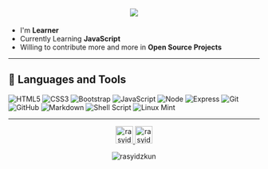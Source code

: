 <h1 align="center">
  <a href="https://git.io/typing-svg">
    <img src="https://readme-typing-svg.herokuapp.com/?lines=Hello,+World!+👋;I+am+Rasyidzkun;Nice+to+meet+you!&center=true&size=30">
  </a>
</h1>

- I'm **Learner** 
- Currently Learning **JavaScript**  
- Willing to contribute more and more in **Open Source Projects**
<hr>

## 🔨 Languages and Tools  
![HTML5](https://img.shields.io/badge/-HTML5-E34F26?style=flat-square&logo=html5&logoColor=white)
![CSS3](https://img.shields.io/badge/-CSS3-1572B6?style=flat-square&logo=css3)
![Bootstrap](https://img.shields.io/badge/-Bootstrap-563D7C?style=flat-square&logo=bootstrap)
![JavaScript](https://img.shields.io/badge/-JavaScript-black?style=flat-square&logo=javascript)
![Node](https://img.shields.io/badge/Node.js-43853D?style=flat-square&logo=node.js&logoColor=white)
![Express](https://img.shields.io/badge/Express.js-404D59?style=flat-square)
![Git](https://img.shields.io/badge/-Git-black?style=flat-square&logo=git)
![GitHub](https://img.shields.io/badge/-GitHub-181717?style=flat-square&logo=github)
![Markdown](https://img.shields.io/badge/Markdown-000000?style=flat-square&logo=markdown&logoColor=white)
![Shell Script](https://img.shields.io/badge/Shell_Script-121011?style=flat-square&logo=gnu-bash&logoColor=white)
![Linux Mint](https://img.shields.io/badge/Linux_Mint-87CF3E?style=flat-square&logo=linux-mint&logoColor=white)

<hr>
<p align="center">
<a href="https://www.facebook.com/RasyidzScreamo.221016">
  <img alt="rasyid's Facebook" width="35px" src="https://image.flaticon.com/icons/svg/2111/2111342.svg" />
</a>
<a href="https://www.instagram.com/rasyidz.ar/">
  <img alt="rasyid's Instagram" width="35px" src="https://image.flaticon.com/icons/svg/2111/2111421.svg" />
</a>
</p>

<p align="center"><img src="https://github-readme-stats.vercel.app/api/top-langs?username=rasyidzkun&show_icons=true&locale=en&layout=compact" alt="rasyidzkun" /></p>
